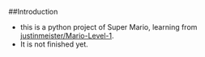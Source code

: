 ##Introduction

* this is a python project of Super Mario, learning from [justinmeister/Mario-Level-1](https://github.com/justinmeister/Mario-Level-1).
* It is not finished yet.

